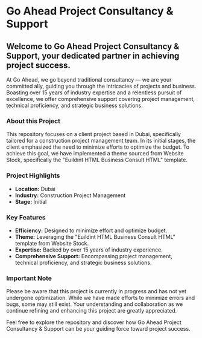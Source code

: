# Go Ahead Project Consultancy & Support

## Welcome to Go Ahead Project Consultancy & Support, your dedicated partner in achieving project success.

At Go Ahead, we go beyond traditional consultancy — we are your committed ally, guiding you through the intricacies of projects and business. Boasting over 15 years of industry expertise and a relentless pursuit of excellence, we offer comprehensive support covering project management, technical proficiency, and strategic business solutions.

### About this Project

This repository focuses on a client project based in Dubai, specifically tailored for a construction project management team. In its initial stages, the client emphasized the need to minimize efforts to optimize the budget. To achieve this goal, we have implemented a theme sourced from Website Stock, specifically the "Euildint HTML Business Consult HTML" template.

### Project Highlights

- **Location:** Dubai
- **Industry:** Construction Project Management
- **Stage:** Initial

### Key Features

- **Efficiency:** Designed to minimize effort and optimize budget.
- **Theme:** Leveraging the "Euildint HTML Business Consult HTML" template from Website Stock.
- **Expertise:** Backed by over 15 years of industry experience.
- **Comprehensive Support:** Encompassing project management, technical proficiency, and strategic business solutions.

### Important Note

Please be aware that this project is currently in progress and has not yet undergone optimization. While we have made efforts to minimize errors and bugs, some may still exist. Your understanding and collaboration as we continue refining and enhancing this project are greatly appreciated.

Feel free to explore the repository and discover how Go Ahead Project Consultancy & Support can be your guiding force toward project success.